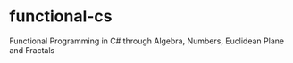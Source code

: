 # functional-cs
Functional Programming in C# through Algebra, Numbers, Euclidean Plane and Fractals
